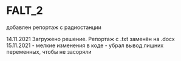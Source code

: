 # FALT_2
добавлен репортаж с радиостанции

14.11.2021 Загружено решение. Репортаж с .txt заменён на .docx
15.11.2021 - мелкие изменения в коде - убрал вывод лишних переменных, чтобы не засоряли 

